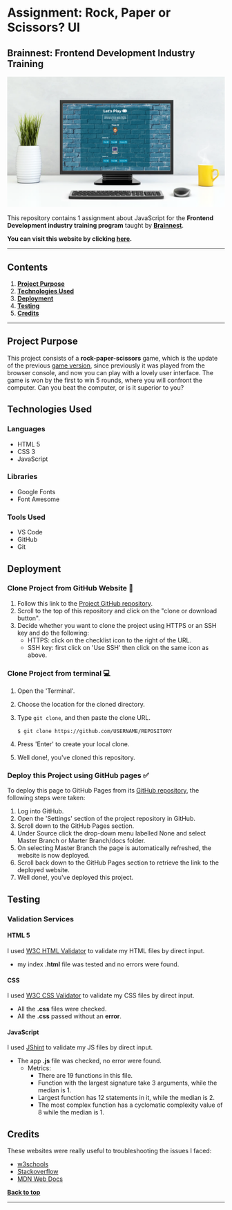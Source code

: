 # Assignment: Rock, Paper or Scissors? UI

## Brainnest: Frontend Development Industry Training

![Mockups](https://github.com/cotebarrientos/js-2-assignments/blob/main/doc/mockup.png?raw=true)

This repository contains 1 assignment about JavaScript for the **Frontend Development industry training program**
taught by [**Brainnest**](https://www.brainnest.consulting/).

**You can visit this website by clicking [here](https://cotebarrientos.github.io/js-2-assignments/).**

---

## Contents

1. [**Project Purpose**](#project-purpose)
2. [**Technologies Used**](#technologies-used)
3. [**Deployment**](#deployment)
4. [**Testing**](#testing)
5. [**Credits**](#credits)

---

## Project Purpose

This project consists of a **rock-paper-scissors** game, which is the update of the previous
[game version](https://github.com/cotebarrientos/main-js-assignment), since previously it was
played from the browser console, and now you can play with a lovely user interface. The game is
won by the first to win 5 rounds, where you will confront the computer. Can you beat the computer,
or is it superior to you?

## Technologies Used

### Languages

- HTML 5
- CSS 3
- JavaScript

### Libraries

- Google Fonts
- Font Awesome

### Tools Used

- VS Code
- GitHub
- Git

## Deployment

### Clone Project from GitHub Website 📁

1. Follow this link to the [Project GitHub repository](https://github.com/cotebarrientos/js-2-assignments).
2. Scroll to the top of this repository and click on the "clone or download button".
3. Decide whether you want to clone the project using HTTPS or an SSH key and do the following:
   - HTTPS: click on the checklist icon to the right of the URL.
   - SSH key: first click on 'Use SSH' then click on the same icon as above.

### Clone Project from terminal 💻

1.  Open the 'Terminal'.
2.  Choose the location for the cloned directory.
3.  Type `git clone`, and then paste the clone URL.

        $ git clone https://github.com/USERNAME/REPOSITORY

4.  Press 'Enter' to create your local clone.
5.  Well done!, you've cloned this repository.

### Deploy this Project using GitHub pages ✅

To deploy this page to GitHub Pages from its [GitHub repository](https://github.com/cotebarrientos/main-js-assignment), the following steps were taken:

1. Log into GitHub.
2. Open the 'Settings' section of the project repository in GitHub.
3. Scroll down to the GitHub Pages section.
4. Under Source click the drop-down menu labelled None and select Master Branch or Marter Branch/docs folder.
5. On selecting Master Branch the page is automatically refreshed, the website is now deployed.
6. Scroll back down to the GitHub Pages section to retrieve the link to the deployed website.
7. Well done!, you've deployed this project.

## Testing

### Validation Services

#### HTML 5

I used <a href="https://validator.w3.org/" target="_blank">W3C HTML Validator</a> to validate my HTML files by direct input.

- my index **.html** file was tested and no errors were found.

#### CSS

I used <a href="https://jigsaw.w3.org/css-validator/validator.html.en" target="_blank">W3C CSS Validator</a> to validate my CSS files by direct input.

- All the **.css** files were checked.
- All the **.css** passed without an **error**.

#### JavaScript

I used <a href="https://jshint.com/" target="_blank">JShint</a> to validate my JS files by direct input.

- The app **.js** file was checked, no error were found.
  - Metrics:
    - There are 19 functions in this file.
    - Function with the largest signature take 3 arguments, while the median is 1.
    - Largest function has 12 statements in it, while the median is 2.
    - The most complex function has a cyclomatic complexity value of 8 while the median is 1.

## Credits

These websites were really useful to troubleshooting the issues I faced:

- [w3schools](https://www.w3schools.com/)
- [Stackoverflow](https://stackoverflow.com/)
- [MDN Web Docs](https://developer.mozilla.org/en-US/)

[**Back to top**](#contents)

---
